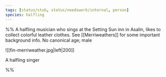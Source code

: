 ```yaml
---
tags: [status/stub, status/needswork/internal, person]
species: halfling
---
```


%% A halfling musician who sings at the Setting Sun inn in Asalin, likes to collect colorful leather clothes. See [[Merriweathers]] for some important background info.
No canonical age; male

![[fin-merriweather.jpg|left|200]]

A halfling singer

%%